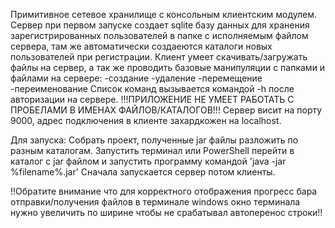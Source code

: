 Примитивное сетевое хранилище с консольным клиентским модулем.
Сервер при первом запуске создает sqlite базу данных для хранения зарегистрированных пользователей в папке с исполняемым файлом сервера, там же автоматически создаеются каталоги новых пользователей при регистрации.
Клиент умеет скачивать/загружать файлы на сервер, а так же проводить базовые манипуляции с папками и файлами на сервере:
-создание
-удаление
-перемещение
-переименование
Список команд вызывается командой -h после авторизации на сервере.
!!!ПРИЛОЖЕНИЕ НЕ УМЕЕТ РАБОТАТЬ С ПРОБЕЛАМИ В ИМЕНАХ ФАЙЛОВ/КАТАЛОГОВ!!!
Сервер висит на порту 9000, адрес подключения в клиенте захардкожен на localhost.

Для запуска:
Собрать проект, полученные jar файлы разложить по разным каталогам.
Запустить терминал или PowerShell перейти в каталог с jar файлом и запустить программу командой 'java -jar %filename%.jar'
Сначала запускается сервер потом клиенты.

!!Обратите внимание что для корректного отображения прогресс бара отправки/получения файлов в терминале windows окно терминала нужно увеличить по ширине чтобы не срабатывал автоперенос строки!!
